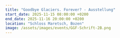 ```yaml
---
title: "Goodbye Glaciers. Forever? - Ausstellung"
start_date: 2025-11-15 08:00:00 +0200
end_date: 2025-11-16 20:00:00 +0200
location: "Schloss Maretsch, Bozen"
image: /assets/images/events/GGF-Schrift-2B.png
---
```

